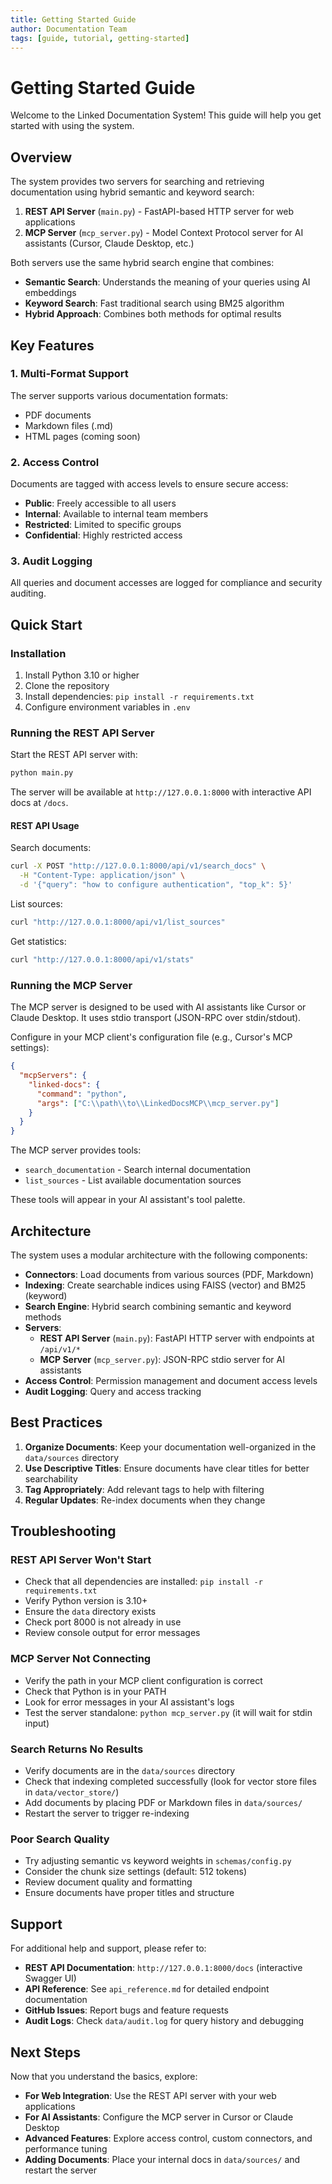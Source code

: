 ```yaml
---
title: Getting Started Guide
author: Documentation Team
tags: [guide, tutorial, getting-started]
---
```


# Getting Started Guide

Welcome to the Linked Documentation System! This guide will help you get started with using the system.

## Overview

The system provides two servers for searching and retrieving documentation using hybrid semantic and keyword search:

1. **REST API Server** (`main.py`) - FastAPI-based HTTP server for web applications
2. **MCP Server** (`mcp_server.py`) - Model Context Protocol server for AI assistants (Cursor, Claude Desktop, etc.)

Both servers use the same hybrid search engine that combines:

- **Semantic Search**: Understands the meaning of your queries using AI embeddings
- **Keyword Search**: Fast traditional search using BM25 algorithm
- **Hybrid Approach**: Combines both methods for optimal results

## Key Features

### 1. Multi-Format Support

The server supports various documentation formats:
- PDF documents
- Markdown files (.md)
- HTML pages (coming soon)

### 2. Access Control

Documents are tagged with access levels to ensure secure access:
- **Public**: Freely accessible to all users
- **Internal**: Available to internal team members
- **Restricted**: Limited to specific groups
- **Confidential**: Highly restricted access

### 3. Audit Logging

All queries and document accesses are logged for compliance and security auditing.

## Quick Start

### Installation

1. Install Python 3.10 or higher
2. Clone the repository
3. Install dependencies: `pip install -r requirements.txt`
4. Configure environment variables in `.env`

### Running the REST API Server

Start the REST API server with:
```bash
python main.py
```

The server will be available at `http://127.0.0.1:8000` with interactive API docs at `/docs`.

#### REST API Usage

Search documents:
```bash
curl -X POST "http://127.0.0.1:8000/api/v1/search_docs" \
  -H "Content-Type: application/json" \
  -d '{"query": "how to configure authentication", "top_k": 5}'
```

List sources:
```bash
curl "http://127.0.0.1:8000/api/v1/list_sources"
```

Get statistics:
```bash
curl "http://127.0.0.1:8000/api/v1/stats"
```

### Running the MCP Server

The MCP server is designed to be used with AI assistants like Cursor or Claude Desktop. It uses stdio transport (JSON-RPC over stdin/stdout).

Configure in your MCP client's configuration file (e.g., Cursor's MCP settings):
```json
{
  "mcpServers": {
    "linked-docs": {
      "command": "python",
      "args": ["C:\\path\\to\\LinkedDocsMCP\\mcp_server.py"]
    }
  }
}
```

The MCP server provides tools:
- `search_documentation` - Search internal documentation
- `list_sources` - List available documentation sources

These tools will appear in your AI assistant's tool palette.

## Architecture

The system uses a modular architecture with the following components:

- **Connectors**: Load documents from various sources (PDF, Markdown)
- **Indexing**: Create searchable indices using FAISS (vector) and BM25 (keyword)
- **Search Engine**: Hybrid search combining semantic and keyword methods
- **Servers**:
  - **REST API Server** (`main.py`): FastAPI HTTP server with endpoints at `/api/v1/*`
  - **MCP Server** (`mcp_server.py`): JSON-RPC stdio server for AI assistants
- **Access Control**: Permission management and document access levels
- **Audit Logging**: Query and access tracking

## Best Practices

1. **Organize Documents**: Keep your documentation well-organized in the `data/sources` directory
2. **Use Descriptive Titles**: Ensure documents have clear titles for better searchability
3. **Tag Appropriately**: Add relevant tags to help with filtering
4. **Regular Updates**: Re-index documents when they change

## Troubleshooting

### REST API Server Won't Start

- Check that all dependencies are installed: `pip install -r requirements.txt`
- Verify Python version is 3.10+
- Ensure the `data` directory exists
- Check port 8000 is not already in use
- Review console output for error messages

### MCP Server Not Connecting

- Verify the path in your MCP client configuration is correct
- Check that Python is in your PATH
- Look for error messages in your AI assistant's logs
- Test the server standalone: `python mcp_server.py` (it will wait for stdin input)

### Search Returns No Results

- Verify documents are in the `data/sources` directory
- Check that indexing completed successfully (look for vector store files in `data/vector_store/`)
- Add documents by placing PDF or Markdown files in `data/sources/`
- Restart the server to trigger re-indexing

### Poor Search Quality

- Try adjusting semantic vs keyword weights in `schemas/config.py`
- Consider the chunk size settings (default: 512 tokens)
- Review document quality and formatting
- Ensure documents have proper titles and structure

## Support

For additional help and support, please refer to:
- **REST API Documentation**: `http://127.0.0.1:8000/docs` (interactive Swagger UI)
- **API Reference**: See `api_reference.md` for detailed endpoint documentation
- **GitHub Issues**: Report bugs and feature requests
- **Audit Logs**: Check `data/audit.log` for query history and debugging

## Next Steps

Now that you understand the basics, explore:
- **For Web Integration**: Use the REST API server with your web applications
- **For AI Assistants**: Configure the MCP server in Cursor or Claude Desktop
- **Advanced Features**: Explore access control, custom connectors, and performance tuning
- **Adding Documents**: Place your internal docs in `data/sources/` and restart the server

